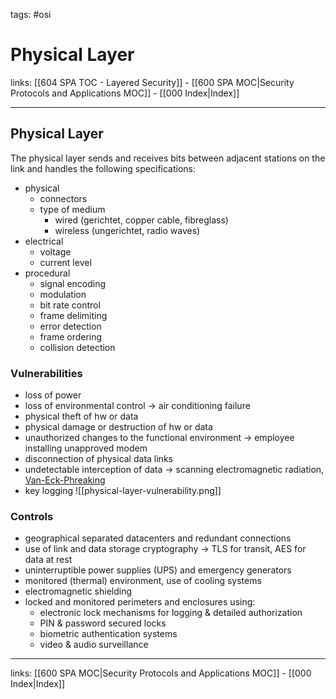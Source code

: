tags: #osi

# Physical Layer

links: [[604 SPA TOC - Layered Security]] - [[600 SPA MOC|Security Protocols and Applications MOC]] - [[000 Index|Index]]

---

## Physical Layer

The physical layer sends and receives bits between adjacent stations on the link and handles the following specifications:

- physical
	- connectors
	- type of medium
		- wired (gerichtet, copper cable, fibreglass)
		- wireless (ungerichtet, radio waves)
- electrical
	- voltage
	- current level
- procedural
	- signal encoding
	- modulation
	- bit rate control
	- frame delimiting
	- error detection
	- frame ordering
	- collision detection

### Vulnerabilities

- loss of power
- loss of environmental control -> air conditioning failure
- physical theft of hw or data
- physical damage or destruction of hw or data
- unauthorized changes to the functional environment -> employee installing unapproved modem
- disconnection of physical data links
- undetectable interception of data -> scanning electromagnetic radiation, [Van-Eck-Phreaking](https://de.wikipedia.org/wiki/Van-Eck-Phreaking)
- key logging
![[physical-layer-vulnerability.png]]

### Controls

- geographical separated datacenters and redundant connections
- use of link and data storage cryptography -> TLS for transit, AES for data at rest
- uninterruptible power supplies (UPS) and emergency generators
- monitored (thermal) environment, use of cooling systems
- electromagnetic shielding
- locked and monitored perimeters and enclosures using:
	- electronic lock mechanisms for logging & detailed authorization
	- PIN & password secured locks
	- biometric authentication systems
	- video & audio surveillance

---
links: [[600 SPA MOC|Security Protocols and Applications MOC]] - [[000 Index|Index]]